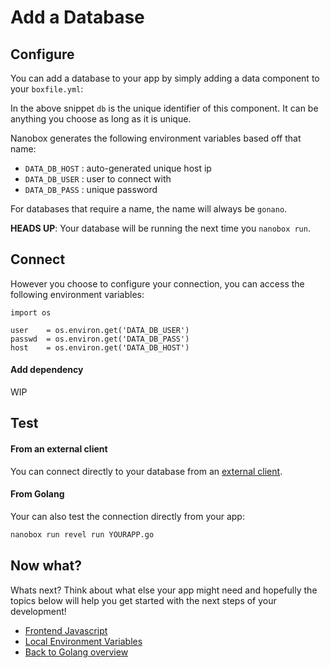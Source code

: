 # Add a Database

## Configure
You can add a database to your app by simply adding a data component to your `boxfile.yml`:

<div class="meta" data-class="snippet" data-optional-components="postgres,mysql,mongo" ></div>

In the above snippet `db` is the unique identifier of this component. It can be anything you choose as long as it is unique.

Nanobox generates the following environment variables based off that name:

* `DATA_DB_HOST` : auto-generated unique host ip
* `DATA_DB_USER` : user to connect with
* `DATA_DB_PASS` : unique password

For databases that require a name, the name will always be `gonano`.

**HEADS UP**: Your database will be running the next time you `nanobox run`.

## Connect
However you choose to configure your connection, you can access the following environment variables:

```golang
import os

user    = os.environ.get('DATA_DB_USER')
passwd  = os.environ.get('DATA_DB_PASS')
host    = os.environ.get('DATA_DB_HOST')
```

#### Add dependency
WIP

## Test

#### From an external client
You can connect directly to your database from an <a href="https://docs.nanobox.io/data-management/managing-local-data/" target="\_blank">external client</a>.

#### From Golang
Your can also test the connection directly from your app:

```bash
nanobox run revel run YOURAPP.go
```

## Now what?
Whats next? Think about what else your app might need and hopefully the topics below will help you get started with the next steps of your development!

* [Frontend Javascript](/golang/revel/frontend-javascript)
* [Local Environment Variables](/golang/revel/local-evars)
* [Back to Golang overview](/golang/revel/)

